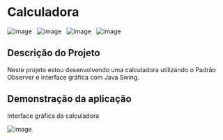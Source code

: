 <h1 align="left">Calculadora</h1>

![image](https://img.shields.io/badge/license-MIT-green) &nbsp; 
![image](https://img.shields.io/badge/IDE-IntelliJ%20IDEA-green) &nbsp;
![image](https://img.shields.io/badge/Java-v%2017.0.5-orange) &nbsp; 
![image](https://img.shields.io/badge/status-em%20desenvolvimento-green) &nbsp;
<br>

## Descrição do Projeto
<p align="left">Neste projeto estou desenvolvendo uma calculadora utilizando o Padrão Observer e interface gráfica com Java Swing.</p>

## Demonstração da aplicação
<p align="left">Interface gráfica da calculadora</p>

![image](https://i.imgur.com/tq83VmT.png)


